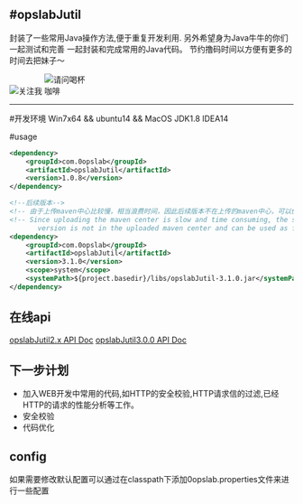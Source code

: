#opslabJutil
---
封装了一些常用Java操作方法,便于重复开发利用.
另外希望身为Java牛牛的你们一起测试和完善 一起封装和完成常用的Java代码。
节约撸码时间以方便有更多的时间去把妹子～

<img src="https://0opslab.github.io/img/wpwx.png" alt="关注我" style="max-width:15%;" />
<img src="https://0opslab.github.io/img/wxpay.png" alt="请问喝杯咖啡" style="max-width:15%;" />

---
#开发环境
    Win7x64 && ubuntu14 && MacOS
    JDK1.8
    IDEA14


#usage
```xml
<dependency>
    <groupId>com.0opslab</groupId>
    <artifactId>opslabJutil</artifactId>
    <version>1.0.8</version>
</dependency>

<!--后续版本-->
<!-- 由于上传maven中心比较慢，相当浪费时间，因此后续版本不在上传的maven中心，可以像如下方式使用 -->
<!-- Since uploading the maven center is slow and time consuming, the subsequent 
       version is not in the uploaded maven center and can be used as follows -->
<dependency>
    <groupId>com.0opslab</groupId>
    <artifactId>opslabJutil</artifactId>
    <version>3.1.0</version>
    <scope>system</scope>
    <systemPath>${project.basedir}/libs/opslabJutil-3.1.0.jar</systemPath>
</dependency>
```

## 在线api
[opslabJutil2.x API Doc](https://0opslab.github.io/opslabJutil/opslabJutil2.0.html)
[opslabJutil3.0.0 API Doc](https://0opslab.github.io/opslabJutil/opslabJutil3.0.0.html)

## 下一步计划
* 加入WEB开发中常用的代码,如HTTP的安全校验,HTTP请求信的过滤,已经HTTP的请求的性能分析等工作。
* 安全校验
* 代码优化

## config
如果需要修改默认配置可以通过在classpath下添加0opslab.properties文件来进行一些配置

